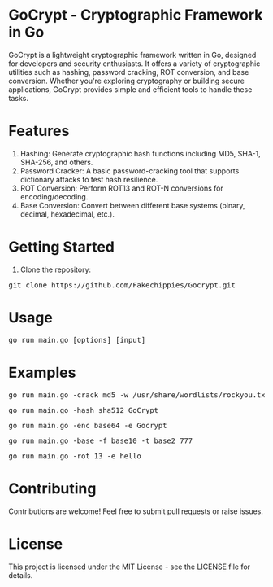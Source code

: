 # GoCrypt - Cryptographic Framework in Go

GoCrypt is a lightweight cryptographic framework written in Go, designed for developers and security enthusiasts. It offers a variety of cryptographic utilities such as hashing, password cracking, ROT conversion, and base conversion. Whether you're exploring cryptography or building secure applications, GoCrypt provides simple and efficient tools to handle these tasks.

# Features

1) Hashing: Generate cryptographic hash functions including MD5, SHA-1, SHA-256, and others.
2) Password Cracker: A basic password-cracking tool that supports dictionary attacks to test hash resilience.
3) ROT Conversion: Perform ROT13 and ROT-N conversions for encoding/decoding.
4) Base Conversion: Convert between different base systems (binary, decimal, hexadecimal, etc.).

# Getting Started

1) Clone the repository:
 <pre>git clone https://github.com/Fakechippies/Gocrypt.git</pre>

# Usage
<pre>go run main.go [options] [input]</pre>

# Examples
<pre>go run main.go -crack md5 -w /usr/share/wordlists/rockyou.txt 5f4dcc3b5aa765d61d8327deb882cf99</pre>
<pre>go run main.go -hash sha512 GoCrypt</pre>
<pre>go run main.go -enc base64 -e Gocrypt</pre>
<pre>go run main.go -base -f base10 -t base2 777</pre>
<pre>go run main.go -rot 13 -e hello</pre>
 
# Contributing
Contributions are welcome! Feel free to submit pull requests or raise issues.

# License
This project is licensed under the MIT License - see the LICENSE file for details.
